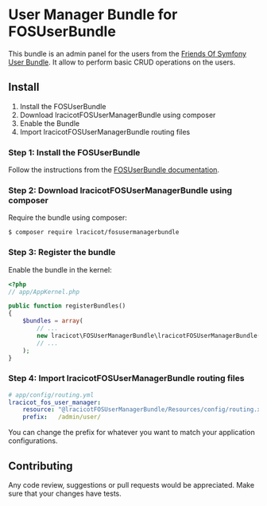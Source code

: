 # User Manager Bundle for FOSUserBundle

This bundle is an admin panel for the users from the [Friends Of Symfony User Bundle](https://github.com/FriendsOfSymfony/FOSUserBundle). It allow to perform basic CRUD operations on the users.

## Install

1. Install the FOSUserBundle
2. Download lracicotFOSUserManagerBundle using composer
3. Enable the Bundle
4. Import lracicotFOSUserManagerBundle routing files

### Step 1: Install the FOSUserBundle

Follow the instructions from the [FOSUserBundle documentation](https://symfony.com/doc/master/bundles/FOSUserBundle/index.html).

### Step 2: Download lracicotFOSUserManagerBundle using composer

Require the bundle using composer:

```shell
$ composer require lracicot/fosusermanagerbundle
```

### Step 3: Register the bundle

Enable the bundle in the kernel:


```php
<?php
// app/AppKernel.php

public function registerBundles()
{
    $bundles = array(
        // ...
        new lracicot\FOSUserManagerBundle\lracicotFOSUserManagerBundle(),
        // ...
    );
}
```

### Step 4: Import lracicotFOSUserManagerBundle routing files

```yaml
# app/config/routing.yml
lracicot_fos_user_manager:
    resource: "@lracicotFOSUserManagerBundle/Resources/config/routing.xml"
    prefix:   /admin/user/
```

You can change the prefix for whatever you want to match your application configurations.

## Contributing

Any code review, suggestions or pull requests would be appreciated. Make sure that your changes have tests.

